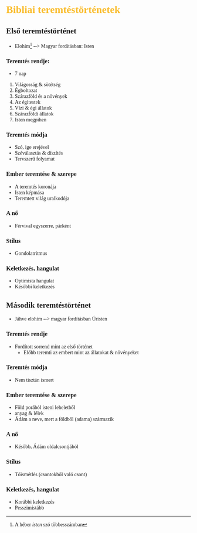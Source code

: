 <span style="font-family:'cascadia code'">

# <span style="color:#fabd2f">Bibliai teremtéstörténetek

## Első teremtéstörténet
- Elohím[^1] --> Magyar fordításban: Isten
[^1]: A héber _isten_ szó többesszámban
### Teremtés rendje:
- 7 nap
1. Világosság & sötétség
2. Égboltozat
3. Szárazföld és a növények
4. Az égitestek
5. Vízi & égi állatok
6. Szárazföldi állatok
7. Isten megpihen

### Teremtés módja
- Szó, ige erejével
- Széválasztás & díszítés
- Tervszerű folyamat

### Ember teremtése & szerepe
- A teremtés koronája
- Isten képmása
- Teremtett világ uralkodója

### A nő
- Férvival egyszerre, párként

### Stílus
- Gondolatritmus

### Keletkezés, hangulat
- Optimista hangulat
- Későbbi keletkezés

## Második teremtéstörténet
- Jáhve elohím --> magyar fordításban Úristen
### Teremtés rendje
- Fordított sorrend mint az első történet
  - Előbb teremti az embert mint az állatokat & növényeket
### Teremtés módja
- Nem tisztán ismert

### Ember teremtése & szerepe
- Föld porából isteni leheletből
- anyag & lélek
- Ádám a neve, mert a földből (adama) származik

### A nő
- Később, Ádám oldalcsontjából

### Stílus
- Tőismétlés (csontokből való csont)

### Keletkezés, hangulat
- Korábbi keletkezés
- Pesszimistább